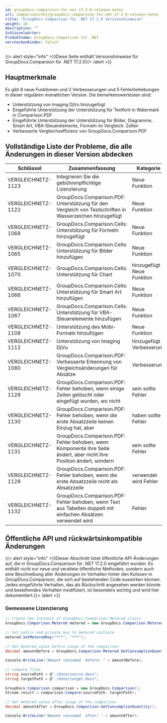 ```yaml
---
id: groupdocs-comparsion-for-net-17-2-0-release-notes
url: comparison/net/groupdocs-comparsion-for-net-17-2-0-release-notes
title: "GroupDocs.Comparsion für .NET 17.2.0 Versionshinweise"
weight: 10
description: ""
Schlüsselwörter:
Produktname: GroupDocs.Comparison für .NET
versteckenKinder: Falsch
---
```

{{< alert style="info" >}}Diese Seite enthält Versionshinweise für GroupDocs.Comparsion für .NET 17.2.0{{< /alert >}}

## Hauptmerkmale

Es gibt 8 neue Funktionen und 2 Verbesserungen und 5 Fehlerbehebungen in dieser regulären monatlichen Version. Die bemerkenswertesten sind:

* Unterstützung von Imaging DjVu hinzugefügt
* Eingeführte Unterstützung der Unterstützung für Textfont in Watermark in Comparison.PDF
* Eingeführte Unterstützung der Unterstützung für Bilder, Diagramme, Smart Art, VBA-Steuerelemente, Formeln im Vergleich. Zellen
* Verbesserte Vergleichseffizienz von GroupDocs.Comparison.PDF

## Vollständige Liste der Probleme, die alle Änderungen in dieser Version abdecken

| Schlüssel | Zusammenfassung | Kategorie |
| --- | --- | --- |
| VERGLEICHNETZ-1123 | Integrieren Sie die gebührenpflichtige Lizenzierung | Neue Funktion |
| VERGLEICHNETZ-1122 | GroupDocs.Comparison.PDF: Unterstützung für den Vergleich von Textschriften in Wasserzeichen hinzugefügt | Neue Funktion |
| VERGLEICHNETZ-1068 | GroupDocs.Comparison.Cells: Unterstützung für Formeln hinzugefügt | Neue Funktion |
| VERGLEICHNETZ-1065 | GroupDocs.Comparison.Cells: Unterstützung für Bilder hinzufügen | Neue Funktion |
| VERGLEICHNETZ-1070 | GroupDocs.Comparison.Cells: Unterstützung für Chart | hinzugefügt Neue Funktion |
| VERGLEICHNETZ-1066 | GroupDocs.Comparison.Cells: Unterstützung für Smart Art hinzufügen | Neue Funktion |
| VERGLEICHNETZ-1067 | GroupDocs.Comparison.Cells: Unterstützung für VBA-Steuerelemente hinzufügen | Neue Funktion |
| VERGLEICHNETZ-1108 | Unterstützung des Mobi-Formats hinzufügen | Neue Funktion |
| VERGLEICHNETZ-1112 | Unterstützung von Imaging DjVu | hinzugefügt Verbesserung |
| VERGLEICHNETZ-1080 | GroupDocs.Comparison.PDF: Verbesserte Erkennung von Vergleichsänderungen für Absätze | Verbesserung |
| VERGLEICHNETZ-1129 | GroupDocs.Comparison.PDF: Fehler behoben, wenn einige Zeilen gelöscht oder eingefügt wurden, wo nicht | sein sollte Fehler |
| VERGLEICHNETZ-1130 | GroupDocs.Comparison.PDF: Fehler behoben, wenn die erste Absatzzeile keinen Einzug hat, aber | haben sollte Fehler |
| VERGLEICHNETZ-1131 | GroupDocs.Comparison.PDF: Fehler behoben, wenn Komponente ihre Seite ändert, aber nicht ihre Position ändert, sondern | sein sollte Fehler |
| VERGLEICHNETZ-1128 | GroupDocs.Comparison.PDF: Fehler behoben, wenn die erste Absatzzeile nicht als Absatzzeile | verwendet wird Fehler |
| VERGLEICHNETZ-1132 | GroupDocs.Comparison.PDF: Fehler behoben, wenn Text aus Tabellen doppelt mit einfachen Absätzen verwendet wird | Fehler |

## Öffentliche API und rückwärtsinkompatible Änderungen

{{< alert style="info" >}}Dieser Abschnitt listet öffentliche API-Änderungen auf, die in GroupDocs.Comparison für .NET 17.2.0 eingeführt wurden. Es enthält nicht nur neue und veraltete öffentliche Methoden, sondern auch eine Beschreibung aller Änderungen im Verhalten hinter den Kulissen in GroupDocs.Comparison, die sich auf bestehenden Code auswirken können. Jedes eingeführte Verhalten, das als Rückschritt angesehen werden könnte und bestehendes Verhalten modifiziert, ist besonders wichtig und wird hier dokumentiert.{{< /alert >}}

### Gemessene Lizenzierung



```csharp
// Create new instance of GroupDocs.Comparison.Metered classs
GroupDocs.Comparison.Metered metered = new GroupDocs.Comparison.Metered();
 
// Set public and private key to metered instance
metered.SetMeteredKey("***", "***");
 
// Get metered value before usage of the comparison
decimal amountBefore = GroupDocs.Comparison.Metered.GetConsumptionQuantity();
 
Console.WriteLine("Amount consumed  before: " + amountBefore);
 
// compare files
string sourcePath = @"./data/source.docx";
string targetPath = @"./data/target.docx";
 
GroupDocs.Comparison comparison = new GroupDocs.Comparison();
Stream result = comparison.Compare(sourcePath, targetPath);
 
// Get metered value after usage of the comparison
decimal amountAfter = GroupDocs.Comparison.GetConsumptionQuantity();

Console.WriteLine("Amount consumed  after: " + amountAfter);
```

